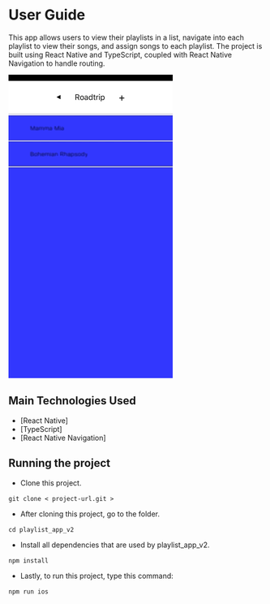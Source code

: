 # User Guide
This app allows users to view their playlists in a list, navigate into each playlist to view their songs, and assign songs to each playlist. The project is built using React Native and TypeScript, coupled with React Native Navigation to handle routing.

![](playlist_app_v3_demo.gif)

## Main Technologies Used
- [React Native]
- [TypeScript]
- [React Native Navigation]

## Running the project
- Clone this project.
```
git clone < project-url.git >
```
- After cloning this project, go to the folder.
```
cd playlist_app_v2
```
- Install all dependencies that are used by playlist_app_v2.
```
npm install
```
- Lastly, to run this project, type this command:
```
npm run ios
```